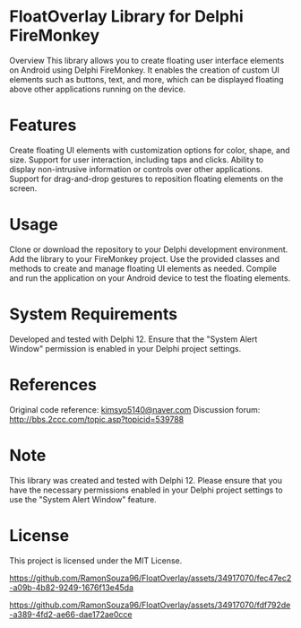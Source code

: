 # FloatOverlay Library for Delphi FireMonkey
Overview
This library allows you to create floating user interface elements on Android using Delphi FireMonkey. It enables the creation of custom UI elements such as buttons, text, and more, which can be displayed floating above other applications running on the device.

# Features
Create floating UI elements with customization options for color, shape, and size.
Support for user interaction, including taps and clicks.
Ability to display non-intrusive information or controls over other applications.
Support for drag-and-drop gestures to reposition floating elements on the screen.

# Usage
Clone or download the repository to your Delphi development environment.
Add the library to your FireMonkey project.
Use the provided classes and methods to create and manage floating UI elements as needed.
Compile and run the application on your Android device to test the floating elements.

# System Requirements
Developed and tested with Delphi 12.
Ensure that the "System Alert Window" permission is enabled in your Delphi project settings.

# References
Original code reference: kimsyo5140@naver.com
Discussion forum: http://bbs.2ccc.com/topic.asp?topicid=539788

# Note
This library was created and tested with Delphi 12. Please ensure that you have the necessary permissions enabled in your Delphi project settings to use the "System Alert Window" feature.

# License
This project is licensed under the MIT License.


https://github.com/RamonSouza96/FloatOverlay/assets/34917070/fec47ec2-a09b-4b82-9249-1676f13e45da

https://github.com/RamonSouza96/FloatOverlay/assets/34917070/fdf792de-a389-4fd2-ae66-dae172ae0cce




